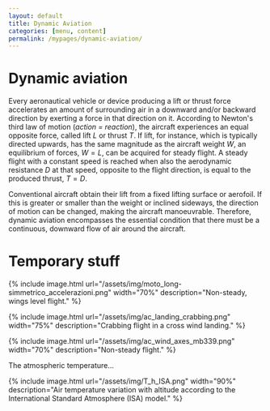 ```yaml
---
layout: default
title: Dynamic Aviation
categories: [menu, content]
permalink: /mypages/dynamic-aviation/
---
```


# Dynamic aviation

Every aeronautical vehicle or device producing a lift or thrust force accelerates
an amount of surrounding air in a downward and/or backward direction
by exerting a force in that direction on it. According to Newton's third law
of motion (*action = reaction*), the aircraft experiences an equal opposite
force, called lift $L$ or thrust $T$. If lift, for instance, which is typically
directed upwards, has the same magnitude as the aircraft weight $W$, an equilibrium
of forces, $W = L$, can be acquired for steady flight. A steady flight with a constant speed
is reached when also the aerodynamic resistance $D$ at that speed, opposite to
the flight direction, is equal to the produced thrust, $T = D$.

Conventional aircraft obtain their lift from a fixed lifting surface or aerofoil.
If this is greater or smaller than the weight or inclined sideways, the direction of
motion can be changed, making the aircraft manoeuvrable. Therefore, dynamic
aviation encompasses the essential condition that there must be a
continuous, downward flow of air around the aircraft.

# Temporary stuff

{% include image.html
  url="/assets/img/moto_long-simmetrico_accelerazioni.png"
  width="70%"
  description="Non-steady, wings level flight."
  %}

{% include image.html
  url="/assets/img/ac_landing_crabbing.png"
  width="75%"
  description="Crabbing flight in a cross wind landing."
  %}


{% include image.html
  url="/assets/img/ac_wind_axes_mb339.png"
  width="70%"
  description="Non-steady flight."
  %}


The atmospheric temperature...

{% include image.html
  url="/assets/img/T_h_ISA.png"
  width="90%"
  description="Air temperature variation with altitude according to the
    International Standard Atmosphere (ISA) model."
  %}
